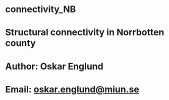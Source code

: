 # connectivity_NB
# Structural connectivity in Norrbotten county
#
# Author: Oskar Englund
# Email: oskar.englund@miun.se

